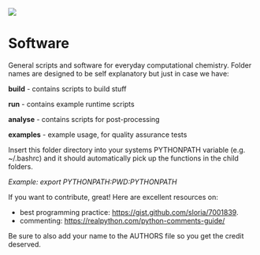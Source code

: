 ![](https://github.com/logsdail/software/workflows/build/badge.svg)

# Software

General scripts and software for everyday computational chemistry. Folder names are designed to be self explanatory but just in case we have:

**build** - contains scripts to build stuff

**run** - contains example runtime scripts

**analyse** - contains scripts for post-processing

**examples** - example usage, for quality assurance tests

Insert this folder directory into your systems PYTHONPATH variable (e.g. ~/.bashrc) and it should automatically pick up the functions in the child folders. 

*Example: export PYTHONPATH:$PWD:$PYTHONPATH*
 
If you want to contribute, great! Here are excellent resources on:
- best programming practice: https://gist.github.com/sloria/7001839.
- commenting: https://realpython.com/python-comments-guide/

Be sure to also add your name to the AUTHORS file so you get the credit deserved.
